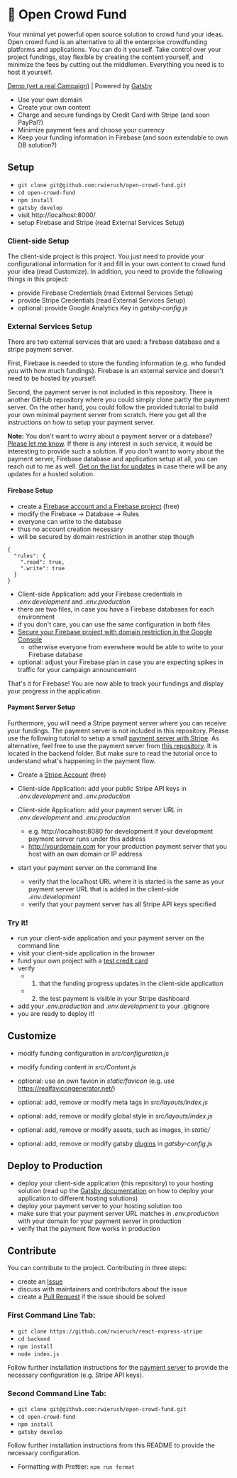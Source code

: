 # 🐣 Open Crowd Fund

Your minimal yet powerful open source solution to crowd fund your ideas. Open crowd fund is an alternative to all the enterprise crowdfunding platforms and applications. You can do it yourself. Take control over your project fundings, stay flexible by creating the content yourself, and minimize the fees by cutting out the middlemen. Everything you need is to host it yourself.

[Demo (yet a real Campaign)](https://www.roadtolearnreact.com/) | Powered by [Gatsby](https://github.com/gatsbyjs/gatsby)

* Use your own domain
* Create your own content
* Charge and secure fundings by Credit Card with Stripe (and soon PayPal?)
* Minimize payment fees and choose your currency
* Keep your funding information in Firebase (and soon extendable to own DB solution?)

## Setup

* `git clone git@github.com:rwieruch/open-crowd-fund.git`
* `cd open-crowd-fund`
* `npm install`
* `gatsby develop`
* visit http://localhost:8000/
* setup Firebase and Stripe (read External Services Setup)

### Client-side Setup

The client-side project is this project. You just need to provide your configurational information for it and fill in your own content to crowd fund your idea (read Customize). In addition, you need to provide the following things in this project:

* provide Firebase Credentials (read External Services Setup)
* provide Stripe Credentials (read External Services Setup)
* optional: provide Google Analytics Key in *gatsby-config.js*

### External Services Setup

There are two external services that are used: a firebase database and a stripe payment server.

First, Firebase is needed to store the funding information (e.g. who funded you with how much fundings). Firebase is an external service and doesn't need to be hosted by yourself.

Second, the payment server is not included in this repository. There is another GitHub repository where you could simply clone partly the payment server. On the other hand, you could follow the provided tutorial to build your own minimal payment server from scratch. Here you get all the instructions on how to setup your payment server.

**Note:** You don't want to worry about a payment server or a database? [Please let me know](mailto:opencrowdfund@gmail.com?Subject=Hello%20Open%20Crowd%20Fund). If there is any interest in such service, it would be interesting to provide such a solution. If you don't want to worry about the payment server, Firebase database and application setup at all, you can reach out to me as well. [Get on the list for updates](https://www.getrevue.co/profile/open-crowdfund) in case there will be any updates for a hosted solution.

#### Firebase Setup

* create a [Firebase account and a Firebase project](https://firebase.google.com/) (free)
* modify the Firebase -> Database -> Rules
 * everyone can write to the database
 * thus no account creation necessary
 * will be secured by domain restriction in another step though

```
{
  "rules": {
    ".read": true,
    ".write": true
  }
}
```

* Client-side Application: add your Firebase credentials in *.env.development* and *.env.production*
 * there are two files, in case you have a Firebase databases for each environment
 * if you don't care, you can use the same configuration in both files
* [Secure your Firebase project with domain restriction in the Google Console](https://stackoverflow.com/questions/35418143/how-to-restrict-firebase-data-modification)
  * otherwise everyone from everwhere would be able to write to your Firebase database
* optional: adjust your Firebase plan in case you are expecting spikes in traffic for your campaign announcement

That's it for Firebase! You are now able to track your fundings and display your progress in the application.

#### Payment Server Setup

Furthermore, you will need a Stripe payment server where you can receive your fundings. The payment server is not included in this repository. Please use the following tutorial to setup a small [payment server with Stripe](https://github.com/rwieruch/react-express-stripe). As alternative, feel free to use the payment server from [this repository](https://github.com/rwieruch/react-express-stripe). It is located in the backend folder. But make sure to read the tutorial once to understand what's happening in the payment flow.

* Create a [Stripe Account](https://stripe.com/) (free)
* Client-side Application: add your public Stripe API keys in *.env.development* and *.env.production*
* Client-side Application: add your payment server URL in *.env.development* and *.env.production*
  * e.g. http://localhost:8080 for development if your development payment server runs under this address
  * http://yourdomain.com for your production payment server that you host with an own domain or IP address

* start your payment server on the command line
  * verify that the localhost URL where it is started is the same as your payment server URL that is added in the client-side *.env.development*
  * verify that your payment server has all Stripe API keys specified

### Try it!

* run your client-side application and your payment server on the command line
* visit your client-side application in the browser
* fund your own project with a [test credit card](https://stripe.com/docs/testing#cards)
* verify
  * 1) that the funding progress updates in the client-side application
  * 2) the test payment is visible in your Stripe dashboard
* add your *.env.production* and *.env.development* to your .gitignore
* you are ready to deploy it!

## Customize

* modify funding configuration in *src/configuration.js*
* modify funding content in *src/Content.js*

* optional: use an own favion in *static/favicon* (e.g. use https://realfavicongenerator.net/)
* optional: add, remove or modify meta tags in *src/layouts/index.js*
* optional: add, remove or modify global style in *src/layouts/index.js*
* optional: add, remove or modify assets, such as images, in *static/*
* optional: add, remove or modify gatsby [plugins](https://www.gatsbyjs.org/docs/plugins/) in *gatsby-config.js*

## Deploy to Production

* deploy your client-side application (this repository) to your hosting solution (read up the [Gatsby documentation](https://www.gatsbyjs.org) on how to deploy your application to different hosting solutions)
* deploy your payment server to your hosting solution too
* make sure that your payment server URL matches in *.env.production* with your domain for your payment server in production
* verify that the payment flow works in production

## Contribute

You can contribute to the project. Contributing in three steps:

* create an [Issue](https://github.com/rwieruch/open-crowdfund/issues)
* discuss with maintainers and contributors about the issue
* create a [Pull Request](https://github.com/rwieruch/open-crowdfund/pulls) if the issue should be solved

### First Command Line Tab:

* `git clone https://github.com/rwieruch/react-express-stripe`
* `cd backend`
* `npm install`
* `node index.js`

Follow further installation instructions for the [payment server](https://github.com/rwieruch/react-express-stripe) to provide the necessary configuration (e.g. Stripe API keys).

### Second Command Line Tab:

* `git clone git@github.com:rwieruch/open-crowd-fund.git`
* `cd open-crowd-fund`
* `npm install`
* `gatsby develop`

Follow further installation instructions from this README to provide the necessary configuration.

* Formatting with Prettier: `npm run format`
